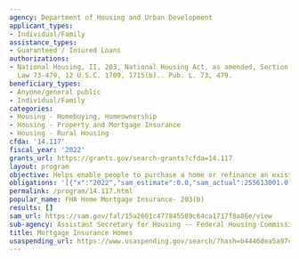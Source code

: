 ```yaml
---
agency: Department of Housing and Urban Development
applicant_types:
- Individual/Family
assistance_types:
- Guaranteed / Insured Loans
authorizations:
- National Housing, II, 203, National Housing Act, as amended, Section 203(b), Public
  Law 73-479, 12 U.S.C. 1709, 1715(b).. Pub. L. 73, 479.
beneficiary_types:
- Anyone/general public
- Individual/Family
categories:
- Housing - Homebuying, Homeownership
- Housing - Property and Mortgage Insurance
- Housing - Rural Housing
cfda: '14.117'
fiscal_year: '2022'
grants_url: https://grants.gov/search-grants?cfda=14.117
layout: program
objective: Helps enable people to purchase a home or refinance an existing mortgage.
obligations: '[{"x":"2022","sam_estimate":0.0,"sam_actual":255613001.0,"usa_spending_actual":0.0},{"x":"2023","sam_estimate":195799000.0,"sam_actual":0.0,"usa_spending_actual":0.0},{"x":"2024","sam_estimate":225000000.0,"sam_actual":0.0,"usa_spending_actual":0.0}]'
permalink: /program/14.117.html
popular_name: FHA Home Mortgage Insurance- 203(b)
results: []
sam_url: https://sam.gov/fal/15a2601c477845589c64ca1717f8a86e/view
sub-agency: Assistant Secretary for Housing -- Federal Housing Commissioner
title: Mortgage Insurance Homes
usaspending_url: https://www.usaspending.gov/search/?hash=b4446dea5a97c3d64ffa19206cce9b0a
---
```

